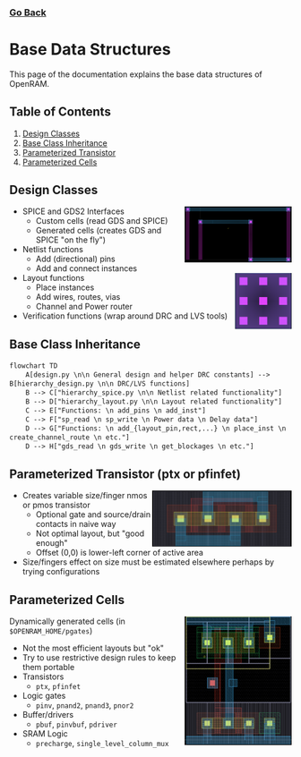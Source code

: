 ### [Go Back](./index.md#table-of-contents)

# Base Data Structures
This page of the documentation explains the base data structures of OpenRAM.



## Table of Contents
1. [Design Classes](#design-classes)
2. [Base Class Inheritance](#base-class-inheritance)
3. [Parameterized Transistor](#parameterized-transistor-ptx-or-pfinfet)
4. [Parameterized Cells](#parameterized-cells)



## Design Classes
<img align="right" height="100" src="../assets/images/base_data_structures/layout_1.png">

* SPICE and GDS2 Interfaces
    * Custom cells (read GDS and SPICE)
    * Generated cells (creates GDS and SPICE "on the fly")
* Netlist functions
    * Add (directional) pins
    * Add and connect instances
    <img align="right" height="100" src="../assets/images/base_data_structures/layout_2.png">
* Layout functions 
    * Place instances
    * Add wires, routes, vias
    * Channel and Power router
* Verification functions (wrap around DRC and LVS tools)



## Base Class Inheritance
```mermaid
flowchart TD
    A[design.py \n\n General design and helper DRC constants] --> B[hierarchy_design.py \n\n DRC/LVS functions]
    B --> C["hierarchy_spice.py \n\n Netlist related functionality"]
    B --> D["hierarchy_layout.py \n\n Layout related functionality"]
    C --> E["Functions: \n add_pins \n add_inst"]
    C --> F["sp_read \n sp_write \n Power data \n Delay data"]
    D --> G["Functions: \n add_{layout_pin,rect,...} \n place_inst \n create_channel_route \n etc."]
    D --> H["gds_read \n gds_write \n get_blockages \n etc."]
```



## Parameterized Transistor (ptx or pfinfet)
<img align="right" height="100" src="../assets/images/base_data_structures/transistor.png">

* Creates variable size/finger nmos or pmos transistor
    * Optional gate and source/drain contacts in naive way
    * Not optimal layout, but "good enough"
    * Offset (0,0) is lower-left corner of active area
* Size/fingers effect on size must be estimated elsewhere perhaps by trying configurations



## Parameterized Cells
<img align="right" height="230" src="../assets/images/base_data_structures/parameterized_cell.png">

Dynamically generated cells (in `$OPENRAM_HOME/pgates`)
* Not the most efficient layouts but "ok"
* Try to use restrictive design rules to keep them portable
* Transistors
    * `ptx`, `pfinfet`
* Logic gates
    *  `pinv`, `pnand2`, `pnand3`, `pnor2`
* Buffer/drivers
    * `pbuf`, `pinvbuf`, `pdriver`
* SRAM Logic
    * `precharge`, `single_level_column_mux`